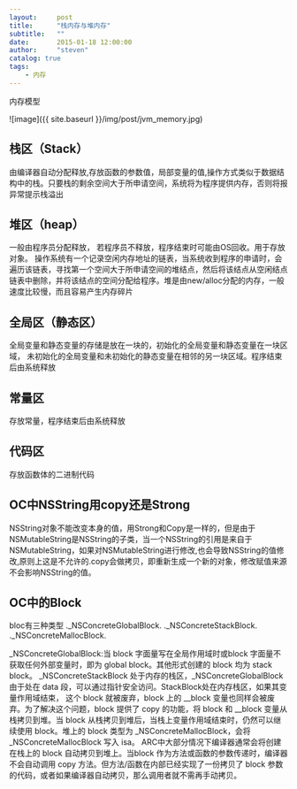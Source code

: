 ```yaml
---
layout:     post
title:      "栈内存与堆内存"
subtitle:   ""
date:       2015-01-18 12:00:00
author:     "steven"
catalog: true
tags:
    - 内存
---
```


内存模型

![image]({{ site.baseurl }}/img/post/jvm_memory.jpg)


栈区（Stack）
----

由编译器自动分配释放,存放函数的参数值，局部变量的值,操作方式类似于数据结构中的栈。只要栈的剩余空间大于所申请空间，系统将为程序提供内存，否则将报异常提示栈溢出


堆区（heap）
---

一般由程序员分配释放， 若程序员不释放，程序结束时可能由OS回收。用于存放对象。
操作系统有一个记录空闲内存地址的链表，当系统收到程序的申请时，会遍历该链表，寻找第一个空间大于所申请空间的堆结点，然后将该结点从空闲结点链表中删除，并将该结点的空间分配给程序。堆是由new/alloc分配的内存，一般速度比较慢，而且容易产生内存碎片


全局区（静态区）
---

全局变量和静态变量的存储是放在一块的，初始化的全局变量和静态变量在一块区域， 未初始化的全局变量和未初始化的静态变量在相邻的另一块区域。程序结束后由系统释放


常量区
---
存放常量，程序结束后由系统释放


代码区
----
存放函数体的二进制代码


OC中NSString用copy还是Strong
---
NSString对象不能改变本身的值，用Strong和Copy是一样的，但是由于NSMutableString是NSString的子类，当一个NSString的引用是来自于NSMutableString，如果对NSMutableString进行修改,也会导致NSString的值修改,原则上这是不允许的.copy会做拷贝，即重新生成一个新的对象，修改赋值来源不会影响NSString的值。

OC中的Block
---

bloc有三种类型
._NSConcreteGlobalBlock.
._NSConcreteStackBlock.
._NSConcreteMallocBlock.

_NSConcreteGlobalBlock:当 block 字面量写在全局作用域时或block 字面量不获取任何外部变量时，即为 global block。其他形式创建的 block 均为 stack block。
_NSConcreteStackBlock 处于内存的栈区，_NSConcreteGlobalBlock由于处在 data 段，可以通过指针安全访问。StackBlock处在内存栈区，如果其变量作用域结束，
这个 block 就被废弃，block 上的 __block 变量也同样会被废弃。为了解决这个问题，block 提供了 copy 的功能，将 block 和 __block 变量从栈拷贝到堆。当 block 从栈拷贝到堆后，当栈上变量作用域结束时，仍然可以继续使用 block。堆上的 block 类型为 _NSConcreteMallocBlock，会将 _NSConcreteMallocBlock 写入 isa。
ARC中大部分情况下编译器通常会将创建在栈上的 block 自动拷贝到堆上。当block 作为方法或函数的参数传递时，编译器不会自动调用 copy 方法。但方法/函数在内部已经实现了一份拷贝了 block 参数的代码，或者如果编译器自动拷贝，那么调用者就不需再手动拷贝。
